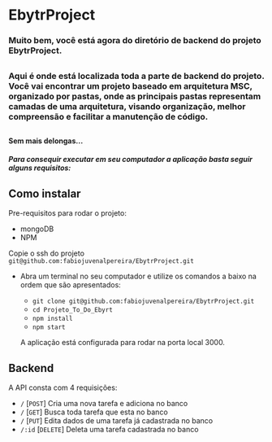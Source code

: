 # EbytrProject
###  Muito bem, você está agora do diretório de backend do projeto EbytrProject.

##

### Aqui é onde está localizada toda a parte de backend do projeto. Você vai encontrar um projeto baseado em arquitetura MSC, organizado por pastas, onde as principais pastas representam camadas de uma arquitetura, visando organização, melhor compreensão e facilitar a manutenção de código.

##

#### Sem mais delongas...
##### Para consequir executar em seu computador a aplicação basta seguir alguns requisitos:

##
## Como instalar

Pre-requisitos para rodar o projeto: 
- mongoDB
- NPM

Copie o ssh do projeto `git@github.com:fabiojuvenalpereira/EbytrProject.git`

* Abra um terminal no seu computador e utilize os comandos a baixo na ordem que são apresentados:

  * `git clone git@github.com:fabiojuvenalpereira/EbytrProject.git`
  * `cd Projeto_To_Do_Ebyrt`
  * `npm install`
  * `npm start`

  A aplicação está configurada para rodar na porta local 3000.


## Backend

A API consta com 4 requisições: 
  * `/` [`POST`] Cria uma nova tarefa e adiciona no banco
  * `/` [`GET`] Busca toda tarefa que esta no banco
  * `/` [`PUT`]  Edita dados de uma tarefa já cadastrada no banco
  * `/:id` [`DELETE`] Deleta uma tarefa cadastrada no banco

